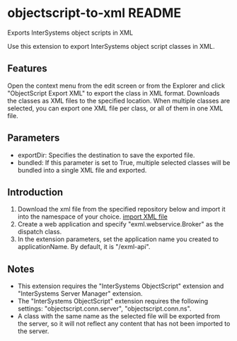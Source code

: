 # objectscript-to-xml README

Exports InterSystems object scripts in XML

Use this extension to export InterSystems object script classes in XML.

## Features
Open the context menu from the edit screen or from the Explorer and click "ObjectScript Export XML" to export the class in XML format.
Downloads the classes as XML files to the specified location.
When multiple classes are selected, you can export one XML file per class, or all of them in one XML file.

## Parameters
* exportDir: Specifies the destination to save the exported file.
* bundled: If this parameter is set to True, multiple selected classes will be bundled into a single XML file and exported.

## Introduction
1. Download the xml file from the specified repository below and import it into the namespace of your choice.
  [import XML file](https://github.com/biibridge/ObjectScript-To-XML/blob/main/importSource/objectscript-to-xml.xml)
2. Create a web application and specify "exml.webservice.Broker" as the dispatch class.
3. In the extension parameters, set the application name you created to applicationName. By default, it is "/exml-api".

## Notes
* This extension requires the "InterSystems ObjectScript" extension and "InterSystems Server Manager" extension.
* The "InterSystems ObjectScript" extension requires the following settings: "objectscript.conn.server", "objectscript.conn.ns".
* A class with the same name as the selected file will be exported from the server, so it will not reflect any content that has not been imported to the server.